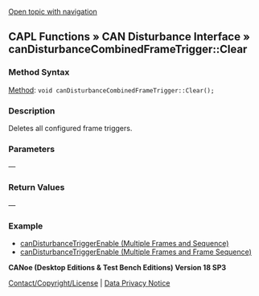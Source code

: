 [Open topic with navigation](../../../../../CANoeDEFamily.htm#Topics/CAPLFunctions/CANDisturbance/Functions/CAPLfunctionCanDisturbanceCombinedFrameTriggerClear.md)

## CAPL Functions » CAN Disturbance Interface » canDisturbanceCombinedFrameTrigger::Clear

### Method Syntax

[Method](../../../Shared/CAPL/General/ClassesAndObjects.md): `void canDisturbanceCombinedFrameTrigger::Clear();`

### Description

Deletes all configured frame triggers.

### Parameters

—

### Return Values

—

### Example

- [canDisturbanceTriggerEnable (Multiple Frames and Sequence)](CAPLfunctionCanDisturbanceTriggerEnable.md#MultipleFrameSequence)
- [canDisturbanceTriggerEnable (Multiple Frames and Frame Sequence)](CAPLfunctionCanDisturbanceTriggerEnable.md#MultipleFrameFrameSequence)

**CANoe (Desktop Editions & Test Bench Editions) Version 18 SP3**

[Contact/Copyright/License](../../../Shared/ContactCopyrightLicense.md) | [Data Privacy Notice](https://www.vector.com/int/en/company/get-info/privacy-policy/)
